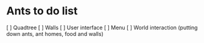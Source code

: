 # Ants to do list
[ ] Quadtree
[ ] Walls
[ ] User interface
	[ ] Menu
	[ ] World interaction (putting down ants, ant homes, food and walls)